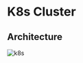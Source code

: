 # K8s Cluster

## Architecture
![k8s](https://user-images.githubusercontent.com/59479926/209427905-640e1df4-a3f1-4e8f-838d-1ec150d2ea43.png)

